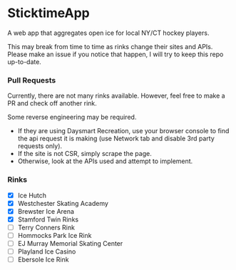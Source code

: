 # SticktimeApp

A web app that aggregates open ice for local NY/CT hockey players.

This may break from time to time as rinks change their sites and APIs. Please make an issue if you notice that happen, I will try to keep this repo up-to-date.

### Pull Requests

Currently, there are not many rinks available. However, feel free to make a PR and check off another rink.

Some reverse engineering may be required.

- If they are using Daysmart Recreation, use your browser console to find the api request it is making (use Network tab and disable 3rd party requests only).
- If the site is not CSR, simply scrape the page.
- Otherwise, look at the APIs used and attempt to implement.

### Rinks

- [x] Ice Hutch
- [x] Westchester Skating Academy
- [x] Brewster Ice Arena
- [x] Stamford Twin Rinks
- [ ] Terry Conners Rink
- [ ] Hommocks Park Ice Rink
- [ ] EJ Murray Memorial Skating Center
- [ ] Playland Ice Casino
- [ ] Ebersole Ice Rink
